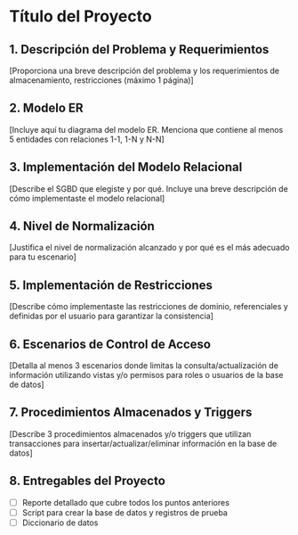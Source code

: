# Título del Proyecto

## 1. Descripción del Problema y Requerimientos

[Proporciona una breve descripción del problema y los requerimientos de almacenamiento, restricciones (máximo 1 página)]

## 2. Modelo ER

[Incluye aquí tu diagrama del modelo ER. Menciona que contiene al menos 5 entidades con relaciones 1-1, 1-N y N-N]

## 3. Implementación del Modelo Relacional

[Describe el SGBD que elegiste y por qué. Incluye una breve descripción de cómo implementaste el modelo relacional]

## 4. Nivel de Normalización

[Justifica el nivel de normalización alcanzado y por qué es el más adecuado para tu escenario]

## 5. Implementación de Restricciones

[Describe cómo implementaste las restricciones de dominio, referenciales y definidas por el usuario para garantizar la consistencia]

## 6. Escenarios de Control de Acceso

[Detalla al menos 3 escenarios donde limitas la consulta/actualización de información utilizando vistas y/o permisos para roles o usuarios de la base de datos]

## 7. Procedimientos Almacenados y Triggers

[Describe 3 procedimientos almacenados y/o triggers que utilizan transacciones para insertar/actualizar/eliminar información en la base de datos]

## 8. Entregables del Proyecto

- [ ] Reporte detallado que cubre todos los puntos anteriores
- [ ] Script para crear la base de datos y registros de prueba
- [ ] Diccionario de datos
